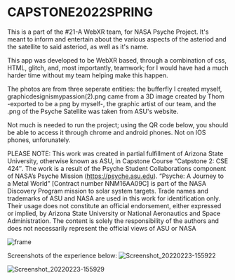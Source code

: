 # CAPSTONE2022SPRING

This is a part of the #21-A WebXR team, for NASA Psyche Project. It's meant to inform and entertain about the various aspects of the asteriod and the satellite to said asteriod, as well as it's name. 

This app was developed to be WebXR based, through a combination of css, HTML, glitch, and, most importantly, teamwork; for I would have had a much harder time without my team helping make this happen. 

The photos are from three seperate entities: the bufferfly I created myself, graphicdesignismypassion(2).png came from a 3D image created by Thom -exported to be a png by myself-, the graphic artist of our team, and the .png of the Psyche Satellite was taken from ASU's website. 

Not much is needed to run the project; using the QR code below, you should be able to access it through chrome and android phones. Not on IOS phones, unforunately. 

PLEASE NOTE: This work was created in partial fulfillment of Arizona State University, otherwise known as ASU, in Capstone Course “Catpstone 2: CSE 424″. The work is a result of the Psyche Student Collaborations component of NASA’s Psyche Mission (https://psyche.asu.edu). “Psyche: A Journey to a Metal World” [Contract number NNM16AA09C] is part of the NASA Discovery Program mission to solar system targets. Trade names and trademarks of ASU and NASA are used in this work for identification only. Their usage does not constitute an official endorsement, either expressed or implied, by Arizona State University or National Aeronautics and Space Administration. The content is solely the responsibility of the authors and does not necessarily represent the official views of ASU or NASA



![frame](https://user-images.githubusercontent.com/46544704/155007418-d03042b6-89d3-491a-a04a-0dcf7337980d.png)


Screenshots of the experience below:
![Screenshot_20220223-155922](https://user-images.githubusercontent.com/46544704/155424083-804c35da-35f5-48a8-bd9f-b6ee6985c9a0.png)


![Screenshot_20220223-155929](https://user-images.githubusercontent.com/46544704/155424093-7a40d7fb-85bc-4631-ad0f-c778d8a3ee67.png)
